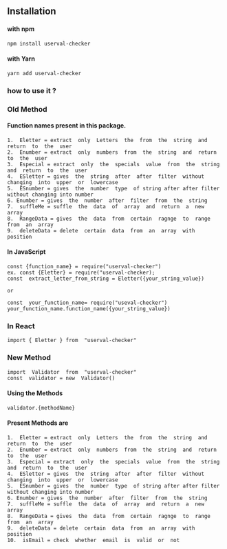 ﻿## Installation

#### with npm

    npm install userval-checker
    
#### with Yarn
    yarn add userval-checker

### how to use it ?

### Old Method
#### Function names present in this package.

	1.  Eletter = extract  only  Letters  the  from  the  string  and  return  to  the  user
	2.  Enumber = extract  only  numbers  from  the  string  and  return  to  the  user
	3.  Especial = extract  only  the  specials  value  from  the  string  and  return  to  the  user
	4.  ESletter = gives  the  string  after  after  filter  without  changing  into  upper  or  lowercase
	5.  ESnumber = gives  the  number  type  of string after after filter without changing into number
	6. Enumber = gives  the  number  after  filter  from  the  string
	7.  suffleMe = suffle  the  data  of  array  and  return  a  new  array
	8.  RangeData = gives  the  data  from  certain  ragnge  to  range  from  an  array
	9.  deleteData = delete  certain  data  from  an  array  with  position

#### In JavaScript

    const {function_name} = require("userval-checker")
	ex. const {Eletter} = require("userval-checker);
	const  extract_letter_from_string = Eletter({your_string_value})
	
	or
	
	const  your_function_name= require("useval-checker")
	your_function_name.function_name({your_string_value})

### In React

    import { Eletter } from  "userval-checker"
### New Method

    import  Validator  from  "userval-checker"
	const  validator = new  Validator()
#### Using the Methods

    validator.{methodName}

#### Present Methods are

	1.  Eletter = extract  only  Letters  the  from  the  string  and  return  to  the  user
	2.  Enumber = extract  only  numbers  from  the  string  and  return  to  the  user
	3.  Especial = extract  only  the  specials  value  from  the  string  and  return  to  the  user
	4.  ESletter = gives  the  string  after  after  filter  without  changing  into  upper  or  lowercase
	5.  ESnumber = gives  the  number  type  of string after after filter without changing into number
	6. Enumber = gives  the  number  after  filter  from  the  string
	7.  suffleMe = suffle  the  data  of  array  and  return  a  new  array
	8.  RangeData = gives  the  data  from  certain  ragnge  to  range  from  an  array
	9.  deleteData = delete  certain  data  from  an  array  with  position
	10.  isEmail = check  whether  email  is  valid  or  not

